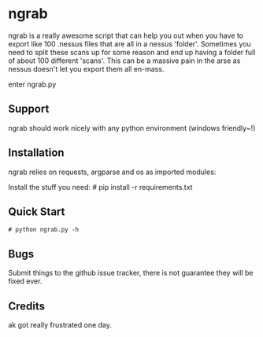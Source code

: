 ngrab
========

ngrab is a really awesome script that can help you out when you have to export like 100 .nessus files that are all in a nessus 'folder'. Sometimes you need to split these scans up for some reason and end up having a folder full of about 100 different 'scans'. This can be a massive pain in the arse as nessus doesn't let you export them all en-mass.

enter ngrab.py

Support
-------

ngrab should work nicely with any python environment (windows friendly~!)

Installation
------------

ngrab relies on requests, argparse and os as imported modules:

Install the stuff you need:
    # pip install -r requirements.txt


Quick Start
-----------

    # python ngrab.py -h

Bugs
----

Submit things to the github issue tracker, there is not guarantee they will be fixed ever.

Credits
-------

ak got really frustrated one day.
